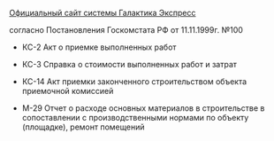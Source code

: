 [Официальный сайт системы Галактика Экспресс](http://galaktika-express.ru/)

согласно Постановления Госкомстата РФ от 11.11.1999г. №100
  * КС-2	Акт о приемке выполненных работ
  * КС-3	Справка о стоимости выполненных работ и затрат
  * КС-14	Акт приемки законченного строительством объекта приемочной комиссией

  * М-29	Отчет о расходе основных материалов в строительстве в сопоставлении с производственными нормами по объекту (площадке), ремонт помещений
